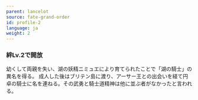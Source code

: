 ```yaml
---
parent: lancelot
source: fate-grand-order
id: profile-2
language: ja
weight: 2
---
```


### 絆Lv.2で開放

幼くして両親を失い、湖の妖精ニミュエにより育てられたことで「湖の騎士」の異名を得る。
成人した後はブリテン島に渡り、アーサー王との出会いを経て円卓の騎士に名を連ねる。その武勇と騎士道精神は他に並ぶ者がなかったと言われる。
